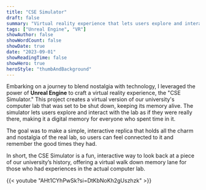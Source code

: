 ```yaml
---
title: "CSE Simulator"
draft: false
summary: "Virtual reality experience that lets users explore and interact with a computer lab that was set to be shut down, keeping its memory alive."
tags: ["Unreal Engine", "VR"]
showAuthor: false
showWordCount: false
showDate: true
date: "2023-09-01"
showReadingTime: false
showHero: true
heroStyle: "thumbAndBackground"
---
```


Embarking on a journey to blend nostalgia with technology, I leveraged the power of **Unreal Engine** to craft a virtual reality experience, the "CSE Simulator." This project creates a virtual version of our university's computer lab that was set to be shut down, keeping its memory alive. The simulator lets users explore and interact with the lab as if they were really there, making it a digital memory for everyone who spent time in it.

The goal was to make a simple, interactive replica that holds all the charm and nostalgia of the real lab, so users can feel connected to it and remember the good times they had.

In short, the CSE Simulator is a fun, interactive way to look back at a piece of our university’s history, offering a virtual walk down memory lane for those who had experiences in the actual computer lab.

{{< youtube "AHt1CYhPwSk?si=DtKbNoKh2gUszhzk" >}}